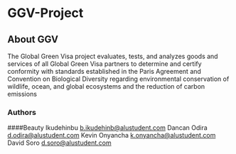 # GGV-Project

## About GGV
The Global Green Visa project evaluates, tests, and analyzes goods and services of all Global Green Visa partners to determine and certify 
conformity with standards established in the Paris Agreement and Convention on Biological Diversity regarding environmental 
conservation of wildlife, ocean, and global ecosystems and the reduction of carbon emissions

### Authors
####Beauty Ikudehinbu b.ikudehinb@alustudent.com
Dancan Odira d.odira@alustudent.com
Kevin Onyancha k.onyancha@alustudent.com
David Soro d.soro@alustudent.com
